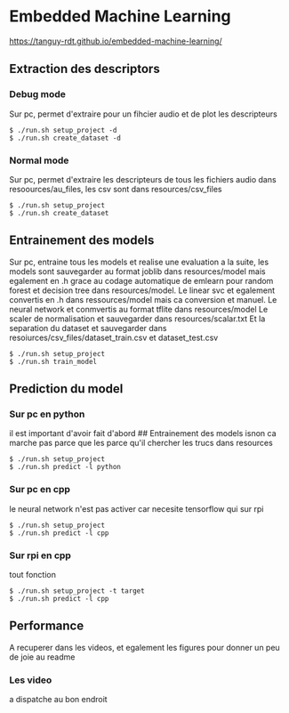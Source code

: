 # Embedded Machine Learning
https://tanguy-rdt.github.io/embedded-machine-learning/
## Extraction des descriptors

### Debug mode
Sur pc, permet d'extraire pour un fihcier audio et de plot les descripteurs 

```
$ ./run.sh setup_project -d
$ ./run.sh create_dataset -d
```

### Normal mode

Sur pc, permet d'extraire les descripteurs de tous les fichiers audio dans resoources/au_files, les csv sont dans resources/csv_files

```
$ ./run.sh setup_project 
$ ./run.sh create_dataset
```

## Entrainement des models

Sur pc, entraine tous les models et realise une evaluation a la suite, les models sont sauvegarder au format joblib dans resources/model
mais egalement en .h grace au codage automatique de emlearn pour random forest et decision tree dans resources/model. Le linear svc et egalement 
convertis en .h dans ressources/model mais ca conversion et manuel. Le neural network et conmvertis au format tflite dans resources/model 
Le scaler de normalisation et sauvegarder dans resources/scalar.txt
Et la separation du dataset et sauvegarder dans resoiurces/csv_files/dataset_train.csv et dataset_test.csv

```
$ ./run.sh setup_project 
$ ./run.sh train_model
```


## Prediction du model 

### Sur pc en python 

il est important d'avoir fait d'abord ## Entrainement des models isnon ca marche pas parce que les parce qu'il chercher les trucs dans resources

```
$ ./run.sh setup_project 
$ ./run.sh predict -l python
```

### Sur pc en cpp 

le neural network n'est pas activer car necesite tensorflow qui sur rpi 

```
$ ./run.sh setup_project 
$ ./run.sh predict -l cpp
```

### Sur rpi en cpp 

tout fonction 

```
$ ./run.sh setup_project -t target
$ ./run.sh predict -l cpp
```


## Performance 

A recuperer dans les videos, et egalement les figures pour donner un peu de joie au readme 


### Les video 

a dispatche au bon endroit 

<p>
  <a href="https://youtu.be/fa-HDyBif2s">
    <img src="https://img.shields.io/badge/Youtube-red?logo=youtube" alt="">
  </a>
</p>

<p>
  <a href="https://youtu.be/UQsWJZHy_KQ">
    <img src="https://img.shields.io/badge/Youtube-red?logo=youtube" alt="">
  </a>
</p>

<p>
  <a href="https://youtu.be/3dIC714V6eE">
    <img src="https://img.shields.io/badge/Youtube-red?logo=youtube" alt="">
  </a>
</p>

<p>
  <a href="https://youtu.be/et4SyZprzkw">
    <img src="https://img.shields.io/badge/Youtube-red?logo=youtube" alt="">
  </a>
</p>
